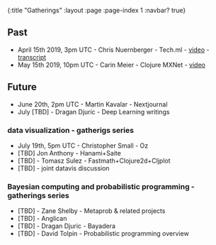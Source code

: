 {:title "Gatherings"
 :layout :page
 :page-index 1
 :navbar? true}

## Past

- April 15th 2019, 3pm UTC - Chris Nuernberger - Tech.ml - [video](https://www.youtube.com/watch?v=NyMABoUEj20&t=6m50s) - [transcript](https://github.com/joinr/sciclojminutes/blob/master/meeting.org)
- May 15th 2019, 10pm UTC - Carin Meier - Clojure MXNet - [video](https://www.youtube.com/watch?v=niCq-pvDyZc)

## Future

- June 20th, 2pm UTC - Martin Kavalar - Nextjournal
- July [TBD] - Dragan Djuric - Deep Learning writings

### data visualization - gatherigs series
- July 19th, 5pm UTC - Christopher Small - Oz
- [TBD] Jon Anthony - Hanami+Saite
- [TBD] - Tomasz Sulez - Fastmath+Clojure2d+Cljplot
- [TBD] - joint datavis discussion

### Bayesian computing and probabilistic programming - gatherings series
- [TBD] - Zane Shelby - Metaprob & related projects
- [TBD] - Anglican
- [TBD] - Dragan Djuric - Bayadera
- [TBD] - David Tolpin - Probabilistic programming overview
